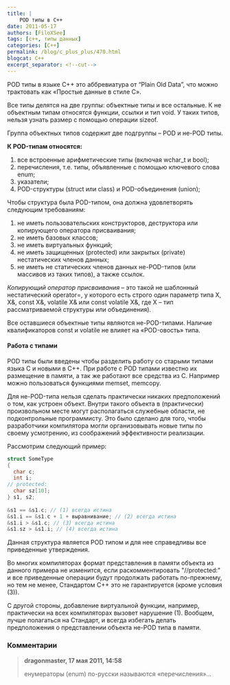 ```yaml
---
title: |
    POD типы в C++
date: 2011-05-17
authors: [FiloXSee]
tags: [c++, типы данных]
categories: [C++]
permalink: /blog/c_plus_plus/470.html
blogcat: C++
excerpt_separator: <!--cut-->
---
```


POD типы в языке C++ это аббревиатура от “Plain Old Data”, что можно трактовать как «Простые данные в стиле C».

<!--cut-->


Все типы делятся на две группы: объектные типы и все остальные. К не объектным типам относятся функции, ссылки и тип void. У таких типов, нельзя узнать размер с помощью операции sizeof.

Группа объектных типов содержит две подгруппы – POD и не-POD типы.

**К POD-типам относятся:**

1. все встроенные арифметические типы (включая wchar_t и bool);
2. перечисления, т.е. типы, объявленные с помощью ключевого слова enum;
3. указатели;
4. POD-структуры (struct или class) и POD-объединения (union);


Чтобы структура была POD-типом, она должна удовлетворять следующим требованиям:

1. не иметь пользовательских конструкторов, деструктора или копирующего оператора присваивания;
2. не иметь базовых классов;
3. не иметь виртуальных функций;
4. не иметь защищенных (protected) или закрытых (private) нестатических членов данных;
5. не иметь не статических членов данных не-POD-типов (или массивов из таких типов), а также ссылок.


_Копирующий оператор присваивания_ – это такой не шаблонный нестатический operator=, у которого есть строго один параметр типа X, X&, const X&, volatile X& или const volatile X&, где X – тип рассматриваемой структуры или объединения).

Все оставшиеся объектные типы являются не-POD-типами. Наличие квалификаторов const и volatile не влияет на «POD-овость» типа.

#### Работа с типами


POD типы были введены чтобы разделить работу со старыми типами языка С и новыми в С++. При работе с POD типами известно их размещение в памяти, а так же работают все средства из С. Например можно пользоваться функциями memset, memcopy.

Для не-POD-типа нельзя сделать практически никаких предположений о том, как устроен объект. Внутри такого объекта в (практически) произвольном месте могут располагаться служебные области, не подконтрольные программисту. Это было сделано для того, чтобы разработчики компилятора могли организовывать новые типы по своему усмотрению, из соображений эффективности реализации.

Рассмотрим следующий пример:

```cpp
struct SomeType
{
  char c;
  int i;
// protected:
  char sz[10];
} s1, s2;
 
&s1 == &s1.c; // (1) всегда истина
&s1.i == &s1.c + 1 + выравнивание; // (2) всегда истина
&s1.i > &s1.c; // (3) всегда истина
&s1.sz > &s1.i; // (4) всегда истина
```


Данная структура является POD типом и для нее справедливы все приведенные утверждения.

Во многих компиляторах формат представления в памяти объекта из данного примера не изменится, если раскомментировать "//protected:" и все приведенные операции будут продолжать работать по-прежнему, но тем не менее, Стандартом С++ это не гарантируется (кроме условия (3)).

С другой стороны, добавление виртуальной функции, например, практически на всех компиляторах вызовет нарушение (1). Вообщем, лучше полагаться на Стандарт, и всегда избегать делать предположения о представлении объекта не-POD типа в памяти.

### Комментарии

>**dragonmaster, 17 мая 2011, 14:58**
>
>енумераторы (enum) по-русски называются «перечисления»...
